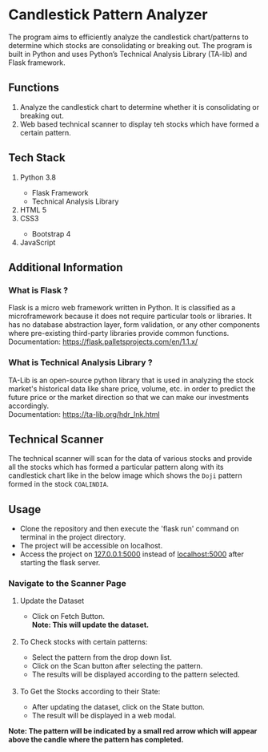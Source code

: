 # Candlestick Pattern Analyzer
The program aims to efficiently analyze the candlestick chart/patterns to determine which stocks are consolidating or breaking out. The program is built in Python and uses Python’s Technical Analysis Library (TA-lib) and Flask framework.

## Functions
<ol>
  <li> Analyze the candlestick chart to determine whether it is consolidating or breaking out. </li>
  <li> Web based technical scanner to display teh stocks which have formed a certain pattern. </li>
</ol>

## Tech Stack
<ol>
<li> Python 3.8 </li>
<ul>
    <li> Flask Framework </li>
    <li> Technical Analysis Library </li>
</ul>
<li> HTML 5 </li>
<li> CSS3 </li>
<ul><li> Bootstrap 4 </li></ul>
<li> JavaScript </li>
</ol>

## Additional Information
### What is Flask ?
Flask is a micro web framework written in Python. It is classified as a microframework because it does not require particular tools or libraries. It has no database abstraction layer, form validation, or any other components where pre-existing third-party libraries provide common functions.
<br>Documentation: https://flask.palletsprojects.com/en/1.1.x/

### What is Technical Analysis Library ?
TA-Lib is an open-source python library that is used in analyzing the stock market's historical data like share price, volume, etc. in order to predict the future price or the market direction so that we can make our investments accordingly.
<br>Documentation: https://ta-lib.org/hdr_lnk.html

## Technical Scanner
The technical scanner will scan for the data of various stocks and provide all the stocks which has formed a particular pattern along with its candlestick chart like in the below image which shows the `Doji` pattern formed in the stock `COALINDIA`.

## Usage
<ul>
  <li>Clone the repository and then execute the 'flask run' command on terminal in the project directory.</li>
  <li>The project will be accessible on localhost.</li>
  <li>Access the project on <u>127.0.0.1:5000</u> instead of <u>localhost:5000</u> after starting the flask server.</li>
</ul>

### Navigate to the Scanner Page
<ol>
  <li>Update the Dataset</li>
  <ul>
    <li>Click on Fetch Button.</li>
    <b>Note: This will update the dataset.</b>
  </ul>
  <br>
  <li>To Check stocks with certain patterns:</li>
  <ul>
    <li>Select the pattern from the drop down list.</li>
    <li>Click on the Scan button after selecting the pattern.</li>
    <li>The results will be displayed according to the pattern selected.</li>
  </ul>
  <br>
  <li>To Get the Stocks according to their State:</li>
  <ul>
    <li>After updating the dataset, click on the State button.</li>
    <li>The result will be displayed in a web modal.</li>
  </ul>
</ol>
<b>Note: The pattern will be indicated by a small red arrow which will appear above the candle where the pattern has completed.</b>
